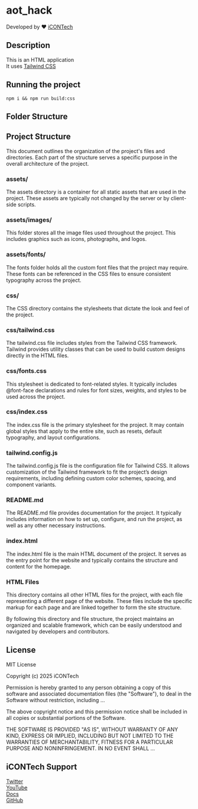 # aot_hack

Developed by ❤️ [iCONTech](https://www.icontech.com)

## Description
This is an HTML application  
It uses [Tailwind CSS](https://tailwindcss.com/)

## Running the project

`npm i && npm run build:css`

## Folder Structure



## Project Structure
 
This document outlines the organization of the project's files and directories. Each part of the structure serves a specific purpose in the overall architecture of the project.

### assets/
The assets directory is a container for all static assets that are used in the project. These assets are typically not changed by the server or by client-side scripts.

### assets/images/
This folder stores all the image files used throughout the project. This includes graphics such as icons, photographs, and logos.

### assets/fonts/
The fonts folder holds all the custom font files that the project may require. These fonts can be referenced in the CSS files to ensure consistent typography across the project.

### css/
The CSS directory contains the stylesheets that dictate the look and feel of the project.

### css/tailwind.css
The tailwind.css file includes styles from the Tailwind CSS framework. Tailwind provides utility classes that can be used to build custom designs directly in the HTML files.

### css/fonts.css
This stylesheet is dedicated to font-related styles. It typically includes @font-face declarations and rules for font sizes, weights, and styles to be used across the project.

### css/index.css
The index.css file is the primary stylesheet for the project. It may contain global styles that apply to the entire site, such as resets, default typography, and layout configurations.

### tailwind.config.js
The tailwind.config.js file is the configuration file for Tailwind CSS. It allows customization of the Tailwind framework to fit the project’s design requirements, including defining custom color schemes, spacing, and component variants.

### README.md
The README.md file provides documentation for the project. It typically includes information on how to set up, configure, and run the project, as well as any other necessary instructions.

### index.html
The index.html file is the main HTML document of the project. It serves as the entry point for the website and typically contains the structure and content for the homepage.

### HTML Files
This directory contains all other HTML files for the project, with each file representing a different page of the website. These files include the specific markup for each page and are linked together to form the site structure.

By following this directory and file structure, the project maintains an organized and scalable framework, which can be easily understood and navigated by developers and contributors.

## License

MIT License

Copyright (c) 2025 iCONTech

Permission is hereby granted to any person obtaining a copy of this software and associated documentation files (the "Software"), to deal in the Software without restriction, including ...

The above copyright notice and this permission notice shall be included in all copies or substantial portions of the Software.

THE SOFTWARE IS PROVIDED "AS IS", WITHOUT WARRANTY OF ANY KIND, EXPRESS OR IMPLIED, INCLUDING BUT NOT LIMITED TO THE WARRANTIES OF MERCHANTABILITY, FITNESS FOR A PARTICULAR PURPOSE AND NONINFRINGEMENT. IN NO EVENT SHALL ...

## iCONTech Support
[Twitter](https://twitter.com/icontech)  
[YouTube](https://www.youtube.com/c/icontech)  
[Docs](https://docs.icontech.com/docs/react/intro)  
[GitHub](https://github.com/m16-omar/AOT_Lagos)